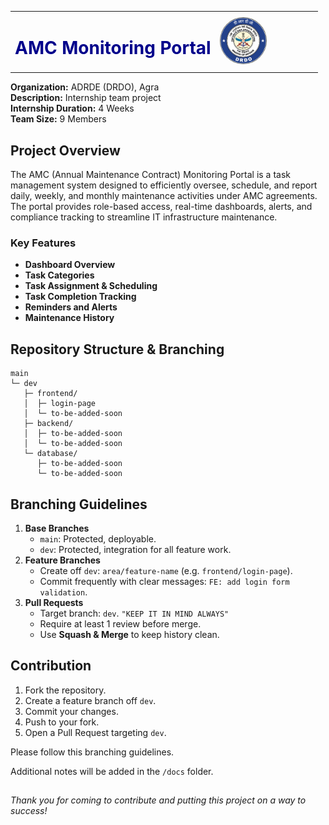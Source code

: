 <table style="width:100%;">
  <tr>
    <td>
      <h1 style="color: #00008B">AMC Monitoring Portal</h1>
    </td>
    <td style="width: 150px;">
      <img src="docs/drdo-logo.PNG" alt="DRDO Logo" height="75" style="border-radius: 100%;">
    </td>
  </tr>
</table>


**Organization:** ADRDE (DRDO), Agra </br>
**Description:** Internship team project </br>
**Internship Duration:** 4 Weeks </br>
**Team Size:** 9 Members </br>


## Project Overview
The AMC (Annual Maintenance Contract) Monitoring Portal is a task management system designed to efficiently oversee, schedule, and report daily, weekly, and monthly maintenance activities under AMC agreements. The portal provides role-based access, real-time dashboards, alerts, and compliance tracking to streamline IT infrastructure maintenance.

### Key Features
- **Dashboard Overview**
- **Task Categories**
- **Task Assignment & Scheduling**
- **Task Completion Tracking**
- **Reminders and Alerts**
- **Maintenance History**


## Repository Structure & Branching
```
main                 
└─ dev               
   ├─ frontend/
   │  ├─ login-page
   │  └─ to-be-added-soon
   ├─ backend/
   │  ├─ to-be-added-soon
   │  └─ to-be-added-soon
   └─ database/
      ├─ to-be-added-soon
      └─ to-be-added-soon
```

## Branching Guidelines

1. **Base Branches**
   - `main`: Protected, deployable.
   - `dev`: Protected, integration for all feature work.
2. **Feature Branches**
   - Create off `dev`: `area/feature-name` (e.g. `frontend/login-page`).
   - Commit frequently with clear messages: `FE: add login form validation`.
3. **Pull Requests**
   - Target branch: `dev`. `"KEEP IT IN MIND ALWAYS"`
   - Require at least 1 review before merge.
   - Use **Squash & Merge** to keep history clean.


## Contribution
1. Fork the repository.
2. Create a feature branch off `dev`.
3. Commit your changes.
4. Push to your fork.
5. Open a Pull Request targeting `dev`.

Please follow this branching guidelines.

Additional notes will be added in the `/docs` folder.

## 


_Thank you for coming to contribute and putting this project on a way to success!_
